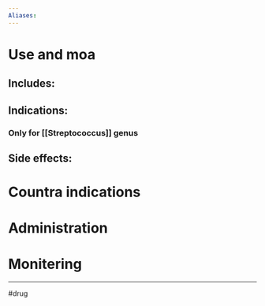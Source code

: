 ```yaml
---
Aliases:
---
```

# Use and moa
## Includes:
## Indications:
### Only for [[Streptococcus]] genus 
## Side effects:
# Countra indications
# Administration 
# Monitering 

---
#drug 